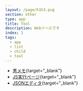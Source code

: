 ```yaml
---
layout: /page/h1h3.pug
section: other
type: app
title: Tool
description: Webツールです
index: 1
tags:
  - app
  - list
  - child
  - tool
---
```


- [黒メモ](/app/tool/bn){target="_blank"}
- [JS実行ページ](/app/tool/js.html){target="_blank"}
- [JSONエディタ](/app/tool/jed.html){target="_blank"}
